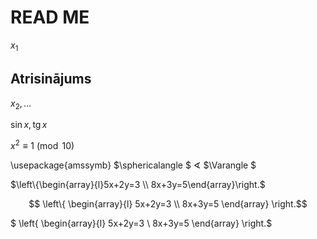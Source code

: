 # READ ME

$x_1$

## Atrisinājums

$x_2, \ldots$

$\sin x, \mbox{tg}\, x$

$x^2 \equiv 1 \pmod {10}$

 \usepackage{amssymb}
$\sphericalangle $
$\sphericalangle$
$\Varangle $

$\left\{\begin{array}{l}5x+2y=3 \\ 8x+3y=5\end{array}\right.$

$$ \left\{ \begin{array}{l}
5x+2y=3 \\ 
8x+3y=5
\end{array} \right.$$

$ \left\{ \begin{array}{l}
5x+2y=3 \\ 
8x+3y=5
\end{array} \right.$
